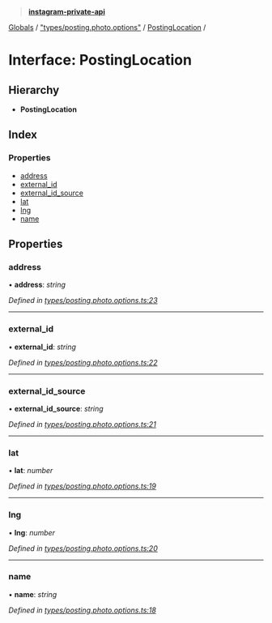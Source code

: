 > **[instagram-private-api](../README.md)**

[Globals](../README.md) / ["types/posting.photo.options"](../modules/_types_posting_photo_options_.md) / [PostingLocation](_types_posting_photo_options_.postinglocation.md) /

# Interface: PostingLocation

## Hierarchy

- **PostingLocation**

## Index

### Properties

- [address](_types_posting_photo_options_.postinglocation.md#address)
- [external_id](_types_posting_photo_options_.postinglocation.md#external_id)
- [external_id_source](_types_posting_photo_options_.postinglocation.md#external_id_source)
- [lat](_types_posting_photo_options_.postinglocation.md#lat)
- [lng](_types_posting_photo_options_.postinglocation.md#lng)
- [name](_types_posting_photo_options_.postinglocation.md#name)

## Properties

### address

• **address**: _string_

_Defined in [types/posting.photo.options.ts:23](https://github.com/realinstadude/instagram-private-api/blob/4ae8fec/src/types/posting.photo.options.ts#L23)_

---

### external_id

• **external_id**: _string_

_Defined in [types/posting.photo.options.ts:22](https://github.com/realinstadude/instagram-private-api/blob/4ae8fec/src/types/posting.photo.options.ts#L22)_

---

### external_id_source

• **external_id_source**: _string_

_Defined in [types/posting.photo.options.ts:21](https://github.com/realinstadude/instagram-private-api/blob/4ae8fec/src/types/posting.photo.options.ts#L21)_

---

### lat

• **lat**: _number_

_Defined in [types/posting.photo.options.ts:19](https://github.com/realinstadude/instagram-private-api/blob/4ae8fec/src/types/posting.photo.options.ts#L19)_

---

### lng

• **lng**: _number_

_Defined in [types/posting.photo.options.ts:20](https://github.com/realinstadude/instagram-private-api/blob/4ae8fec/src/types/posting.photo.options.ts#L20)_

---

### name

• **name**: _string_

_Defined in [types/posting.photo.options.ts:18](https://github.com/realinstadude/instagram-private-api/blob/4ae8fec/src/types/posting.photo.options.ts#L18)_
